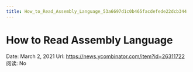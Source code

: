 ```yaml
---
title: How_to_Read_Assembly_Language_53a6697d1c0b465facdefede22dcb344
---
```


# How to Read Assembly Language

Date: March 2, 2021
Url: https://news.ycombinator.com/item?id=26311722
阅读: No